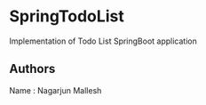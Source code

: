 # SpringTodoList
Implementation of Todo List SpringBoot application

## Authors 
Name : Nagarjun Mallesh
